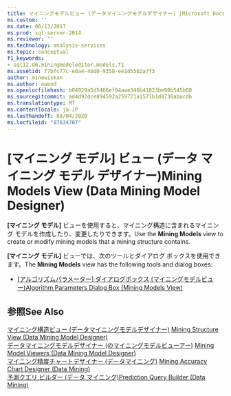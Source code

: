 ```yaml
---
title: マイニングモデルビュー (データマイニングモデルデザイナー) |Microsoft Docs
ms.custom: ''
ms.date: 06/13/2017
ms.prod: sql-server-2014
ms.reviewer: ''
ms.technology: analysis-services
ms.topic: conceptual
f1_keywords:
- sql12.dm.miningmodeleditor.models.f1
ms.assetid: f7bfc77c-e0a4-4bd0-9358-ee1d5562a7f3
author: minewiskan
ms.author: owend
ms.openlocfilehash: b04929a5d5466ef04aae346b41823be90b545b80
ms.sourcegitcommit: ad4d92dce894592a259721a1571b1d8736abacdb
ms.translationtype: MT
ms.contentlocale: ja-JP
ms.lasthandoff: 08/04/2020
ms.locfileid: "87634707"
---
```

# <a name="mining-models-view-data-mining-model-designer"></a><span data-ttu-id="feda5-102">[マイニング モデル] ビュー (データ マイニング モデル デザイナー)</span><span class="sxs-lookup"><span data-stu-id="feda5-102">Mining Models View (Data Mining Model Designer)</span></span>
  <span data-ttu-id="feda5-103">**[マイニング モデル]** ビューを使用すると、マイニング構造に含まれるマイニング モデルを作成したり、変更したりできます。</span><span class="sxs-lookup"><span data-stu-id="feda5-103">Use the **Mining Models** view to create or modify mining models that a mining structure contains.</span></span>  
  
 <span data-ttu-id="feda5-104">**[マイニング モデル]** ビューでは、次のツールとダイアログ ボックスを使用できます。</span><span class="sxs-lookup"><span data-stu-id="feda5-104">The **Mining Models** view has the following tools and dialog boxes:</span></span>  
  
-   <span data-ttu-id="feda5-105">[[アルゴリズムパラメーター] ダイアログボックス &#40;マイニングモデルビュー&#41;](algorithm-parameters-dialog-box-mining-models-view.md)</span><span class="sxs-lookup"><span data-stu-id="feda5-105">[Algorithm Parameters Dialog Box &#40;Mining Models View&#41;](algorithm-parameters-dialog-box-mining-models-view.md)</span></span>  
  
## <a name="see-also"></a><span data-ttu-id="feda5-106">参照</span><span class="sxs-lookup"><span data-stu-id="feda5-106">See Also</span></span>  
 <span data-ttu-id="feda5-107">[マイニング構造ビュー &#40;データマイニングモデルデザイナー&#41;](mining-structure-view-data-mining-model-designer.md) </span><span class="sxs-lookup"><span data-stu-id="feda5-107">[Mining Structure View &#40;Data Mining Model Designer&#41;](mining-structure-view-data-mining-model-designer.md) </span></span>  
 <span data-ttu-id="feda5-108">[データマイニングモデルデザイナー &#40;のマイニングモデルビューアー&#41;](mining-model-viewers-data-mining-model-designer.md) </span><span class="sxs-lookup"><span data-stu-id="feda5-108">[Mining Model Viewers &#40;Data Mining Model Designer&#41;](mining-model-viewers-data-mining-model-designer.md) </span></span>  
 <span data-ttu-id="feda5-109">[マイニング精度チャートデザイナー &#40;データマイニング&#41;](mining-accuracy-chart-designer-data-mining.md) </span><span class="sxs-lookup"><span data-stu-id="feda5-109">[Mining Accuracy Chart Designer &#40;Data Mining&#41;](mining-accuracy-chart-designer-data-mining.md) </span></span>  
 [<span data-ttu-id="feda5-110">予測クエリ ビルダー &#40;データ マイニング&#41;</span><span class="sxs-lookup"><span data-stu-id="feda5-110">Prediction Query Builder &#40;Data Mining&#41;</span></span>](prediction-query-builder-data-mining.md)  
  
  
